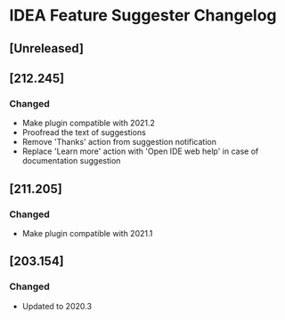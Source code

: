 # IDEA Feature Suggester Changelog

## [Unreleased]

## [212.245]
### Changed
- Make plugin compatible with 2021.2
- Proofread the text of suggestions
- Remove 'Thanks' action from suggestion notification
- Replace 'Learn more' action with 'Open IDE web help' in case of documentation suggestion

## [211.205]
### Changed
- Make plugin compatible with 2021.1

## [203.154]
### Changed
- Updated to 2020.3
